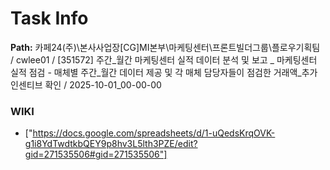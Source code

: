 # Task Info

**Path:** 카페24(주)\본사사업장\[CG]MI본부\마케팅센터\프론트빌더그룹\플로우기획팀 / cwlee01 / [351572] 주간_월간 마케팅센터 실적 데이터 분석 및 보고 _ 마케팅센터 실적 점검 - 매체별 주간_월간 데이터 제공 및 각 매체 담당자들이 점검한 거래액_추가인센티브 확인 / 2025-10-01_00-00-00

### WIKI
- ["https://docs.google.com/spreadsheets/d/1-uQedsKrqOVK-g1i8YdTwdtkbQEY9p8hv3L5lth3PZE/edit?gid=271535506#gid=271535506"]

